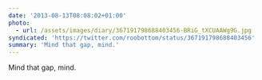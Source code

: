 ```yaml
---
date: '2013-08-13T08:08:02+01:00'
photo:
  - url: /assets/images/diary/367191798688403456-BRiG_tXCUAAWg9G.jpg
syndicated: 'https://twitter.com/roobottom/status/367191798688403456'
summary: 'Mind that gap, mind.'
---
```

Mind that gap, mind. 
